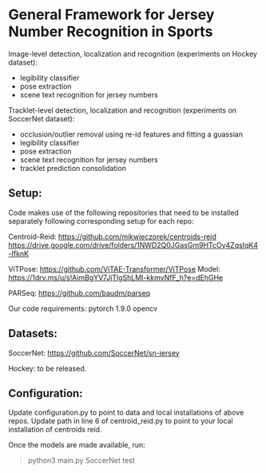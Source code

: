 # General Framework for Jersey Number Recognition in Sports

Image-level detection, localization and recognition (experiments on Hockey dataset):
  - legibility classifier
  - pose extraction
  - scene text recognition for jersey numbers

Tracklet-level detection, localization and recognition (experiments on SoccerNet dataset):
  - occlusion/outlier removal using re-id features and fitting a guassian
  - legibility classifier
  - pose extraction
  - scene text recognition for jersey numbers
  - tracklet prediction consolidation

## Setup:
Code makes use of the following repositories that need to be installed separately following corresponding setup for each repo:

Centroid-Reid:
https://github.com/mikwieczorek/centroids-reid
https://drive.google.com/drive/folders/1NWD2Q0JGasGm9HTcOy4ZqsIqK4-IfknK

ViTPose:
https://github.com/ViTAE-Transformer/ViTPose
Model: https://1drv.ms/u/s!AimBgYV7JjTlgShLMI-kkmvNfF_h?e=dEhGHe

PARSeq:
https://github.com/baudm/parseq

Our code requirements:
pytorch 1.9.0
opencv

## Datasets:
SoccerNet:
https://github.com/SoccerNet/sn-jersey

Hockey: to be released.

## Configuration:
Update configuration.py to point to data and local installations of above repos.
Update path in line 6 of centroid_reid.py to point to your local installation of centroids reid.

Once the models are made available, run:
> python3 main.py SoccerNet test
